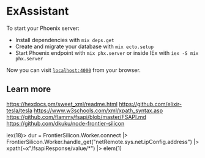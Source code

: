 # ExAssistant

To start your Phoenix server:

  * Install dependencies with `mix deps.get`
  * Create and migrate your database with `mix ecto.setup`
  * Start Phoenix endpoint with `mix phx.server` or inside IEx with `iex -S mix phx.server`

Now you can visit [`localhost:4000`](http://localhost:4000) from your browser.

## Learn more
https://hexdocs.pm/sweet_xml/readme.html
https://github.com/elixir-tesla/tesla
https://www.w3schools.com/xml/xpath_syntax.asp
https://github.com/flammy/fsapi/blob/master/FSAPI.md
https://github.com/dkuku/node-frontier-silicon

iex(18)> dur = FrontierSilicon.Worker.connect |> FrontierSilicon.Worker.handle_get("netRemote.sys.net.ipConfig.address") |> xpath(~x"/fsapiResponse/value/*") |> elem(1)
